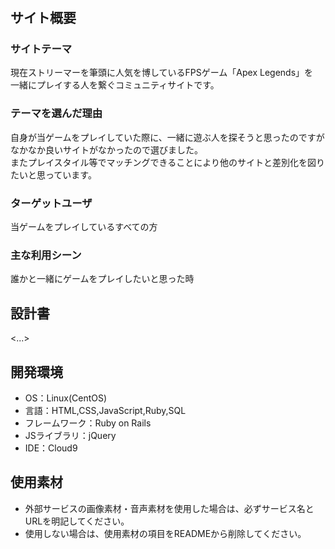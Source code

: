 # <Apex-Friends>

## サイト概要
### サイトテーマ
現在ストリーマーを筆頭に人気を博しているFPSゲーム「Apex Legends」を<br>
一緒にプレイする人を繋ぐコミュニティサイトです。

### テーマを選んだ理由
自身が当ゲームをプレイしていた際に、一緒に遊ぶ人を探そうと思ったのですが<br>
なかなか良いサイトがなかったので選びました。<br>
またプレイスタイル等でマッチングできることにより他のサイトと差別化を図りたいと思っています。

### ターゲットユーザ
当ゲームをプレイしているすべての方

### 主な利用シーン
誰かと一緒にゲームをプレイしたいと思った時

## 設計書
<...>

## 開発環境
- OS：Linux(CentOS)
- 言語：HTML,CSS,JavaScript,Ruby,SQL
- フレームワーク：Ruby on Rails
- JSライブラリ：jQuery
- IDE：Cloud9

## 使用素材
- 外部サービスの画像素材・音声素材を使用した場合は、必ずサービス名とURLを明記してください。
- 使用しない場合は、使用素材の項目をREADMEから削除してください。